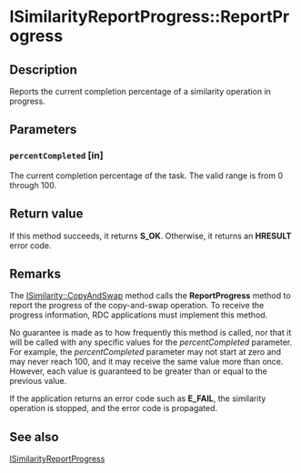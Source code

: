 # ISimilarityReportProgress::ReportProgress

## Description

Reports the current completion percentage of a similarity operation in progress.

## Parameters

### `percentCompleted` [in]

The current completion percentage of the task. The valid range is from 0 through 100.

## Return value

If this method succeeds, it returns **S_OK**. Otherwise, it returns an **HRESULT** error code.

## Remarks

The [ISimilarity::CopyAndSwap](https://learn.microsoft.com/previous-versions/windows/desktop/api/msrdc/nf-msrdc-isimilarity-copyandswap) method calls the **ReportProgress** method to report the progress of the copy-and-swap operation. To receive the progress information, RDC applications must implement this method.

No guarantee is made as to how frequently this method is called, nor that it will be called with any specific values for the *percentCompleted* parameter. For example, the *percentCompleted* parameter may not start at zero and may never reach 100, and it may receive the same value more than once. However, each value is guaranteed to be greater than or equal to the previous value.

If the application returns an error code such as **E_FAIL**, the similarity operation is stopped, and the error code is propagated.

## See also

[ISimilarityReportProgress](https://learn.microsoft.com/previous-versions/windows/desktop/api/msrdc/nn-msrdc-isimilarityreportprogress)
